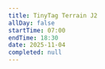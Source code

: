 ```yaml
---
title: TinyTag Terrain J2
allDay: false
startTime: 07:00
endTime: 18:30
date: 2025-11-04
completed: null
---
```

